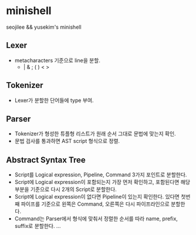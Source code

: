 # minishell
seojilee &amp;&amp; yusekim's minishell

## Lexer
- metacharacters 기준으로 line을 분할.
  - | & ; ( ) < >

## Tokenizer
- Lexer가 분할한 단어들에 type 부여.

## Parser
- Tokenizer가 형성한 튜플형 리스트가 원래 순서 그대로 문법에 맞는지 확인.
- 문법 검사를 통과하면 AST script 형식으로 정렬.

## Abstract Syntax Tree
- Script를 Logical expression, Pipeline, Command 3가지 포인트로 분할한다.
- Script에 Logical expression이 포함되는지 가장 먼저 확인하고, 포함된다면 해당 부분을 기준으로 다시 2개의 Script로 분할한다.
- Script에 Logical expression이 없다면 Pipeline이 있는지 확인한다. 있다면 첫번째 파이프를 기준으로 왼쪽은 Command, 오른쪽은 다시 파이프라인으로 분할한다.
- Command는 Parser에서 형식에 맞춰서 정렬한 순서를 따라 name, prefix, suffix로 분할한다.
...
